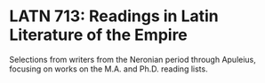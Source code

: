 # LATN 713: Readings in Latin Literature of the Empire

Selections from writers from the Neronian period through Apuleius, focusing on works on the M.A. and Ph.D. reading lists.